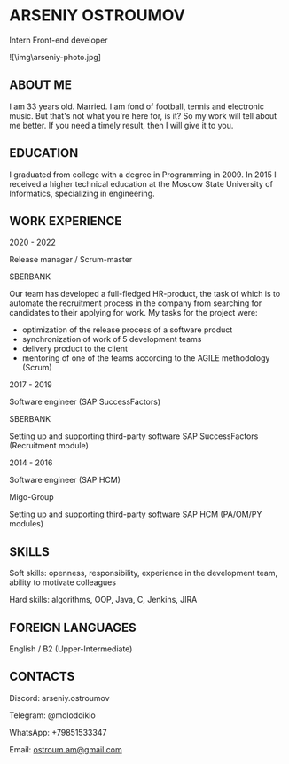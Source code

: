 # ARSENIY OSTROUMOV


Intern Front-end developer


![\img\arseniy-photo.jpg]
## ABOUT ME


I am 33 years old. Married. I am fond of football, tennis and electronic music. But that's not what you're here for, is it? So my work will tell about me better. If you need a timely result, then I will give it to you.


## EDUCATION


I graduated from college with a degree in Programming in 2009. In 2015 I received a higher technical education at the Moscow State University of Informatics, specializing in engineering.



## WORK EXPERIENCE


2020 - 2022


Release manager / Scrum-master


SBERBANK


Our team has developed a full-fledged HR-product, the task of which is to automate the recruitment process in the company from searching for candidates to their applying for work. My tasks for the project were:
* optimization of the release process of a software product
* synchronization of work of 5 development teams
* delivery product to the client
* mentoring of one of the teams according to the AGILE methodology (Scrum)


2017 - 2019


Software engineer (SAP SuccessFactors)


SBERBANK


Setting up and supporting third-party software SAP SuccessFactors (Recruitment module)




2014 - 2016


Software engineer (SAP HCM)


Migo-Group


Setting up and supporting third-party software SAP HCM (PA/OM/PY modules)


## SKILLS


Soft skills: openness, responsibility, experience in the development team, ability to motivate colleagues


Hard skills: algorithms, OOP, Java, C, Jenkins, JIRA


## FOREIGN LANGUAGES


English / B2 (Upper-Intermediate)


## CONTACTS


Discord: arseniy.ostroumov


Telegram: @molodoikio


WhatsApp: +79851533347


Email: ostroum.am@gmail.com



